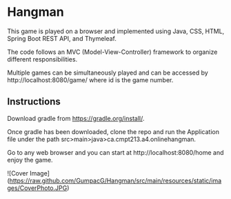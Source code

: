 # Hangman
This game is played on a browser and implemented using Java, CSS, HTML, Spring Boot REST API, and Thymeleaf.

The code follows an MVC (Model-View-Controller) framework to organize different responsibilities.

Multiple games can be simultaneously played and can be accessed by http://localhost:8080/game/<id> where id is the game number.
  

## Instructions
Download gradle from https://gradle.org/install/.

Once gradle has been downloaded, clone the repo and run the Application file under the path src>main>java>ca.cmpt213.a4.onlinehangman.

Go to any web browser and you can start at http://localhost:8080/home and enjoy the game.


![Cover Image] (https://raw.github.com/GumpacG/Hangman/src/main/resources/static/images/CoverPhoto.JPG)
